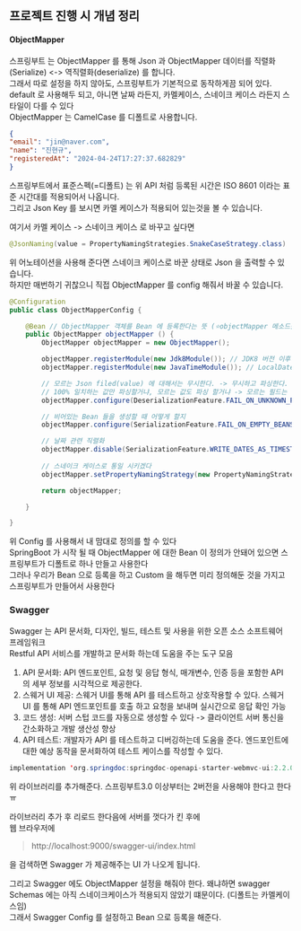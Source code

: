 ## 프로젝트 진행 시 개념 정리

#### ObjectMapper
스프링부트 는 ObjectMapper 를 통해 Json 과 ObjectMapper 데이터를 직렬화(Serialize) <-> 역직렬화(deserialize) 를 합니다. <br>
그래서 따로 설정을 하지 않아도, 스프링부트가 기본적으로 동작하게끔 되어 있다. <br>
default 로 사용해두 되고, 아니면 날짜 라든지, 카멜케이스, 스네이크 케이스 라든지 스타일이 다를 수 있다 <br>
ObjectMapper 는 CamelCase 를 디폴트로 사용합니다. <br>

```json
{
"email": "jin@naver.com",
"name": "진현규",
"registeredAt": "2024-04-24T17:27:37.682829"
}
```

스프링부트에서 표준스펙(=디폴트) 는 위 API 처럼 등록된 시간은 ISO 8601 이라는 표준 시간대를 적용되어서 나옵니다. <br>
그리고 Json Key 를 보시면 카멜 케이스가 적용되어 있는것을 볼 수 있습니다. 

여기서 카멜 케이스 -> 스네이크 케이스 로 바꾸고 싶다면
```java
@JsonNaming(value = PropertyNamingStrategies.SnakeCaseStrategy.class)
```

위 어노테이션을 사용해 준다면 스네이크 케이스로 바꾼 상태로 Json 을 출력할 수 있습니다.<br>
하지만 매번하기 귀찮으니 직접 ObjectMapper 를 config 해줘서 바꿀 수 있습니다.
```java
@Configuration
public class ObjectMapperConfig {

	@Bean // ObjectMapper 객체를 Bean 에 등록한다는 뜻 (⭐️objectMapper 메소드를 등록한다는게 아님️️⭐️)
	public ObjectMapper objectMapper () {
		ObjectMapper objectMapper = new ObjectMapper();

		objectMapper.registerModule(new Jdk8Module()); // JDK8 버전 이후 클래스를 처리하기 위한 코드
		objectMapper.registerModule(new JavaTimeModule()); // LocalDate 로 바꿔준다. (기존은 Date)

		// 모르는 Json filed(value) 에 대해서는 무시한다. -> 무시하고 파싱한다.
		// 100% 일치하는 값만 파싱할거냐, 모르는 값도 파싱 할거냐 -> 모르는 필드는 무시하고 진행한다.
		objectMapper.configure(DeserializationFeature.FAIL_ON_UNKNOWN_PROPERTIES, false);

		// 비어있는 Bean 들을 생성할 때 어떻게 할지
		objectMapper.configure(SerializationFeature.FAIL_ON_EMPTY_BEANS,false);

		// 날짜 관련 직렬화
		objectMapper.disable(SerializationFeature.WRITE_DATES_AS_TIMESTAMPS);
		
		// 스네이크 케이스로 통일 시키겠다
		objectMapper.setPropertyNamingStrategy(new PropertyNamingStrategies.SnakeCaseStrategy());

		return objectMapper;

	}

}
```

위 Config 를 사용해서 내 맘대로 정의를 할 수 있다 <br>
SpringBoot 가 시작 될 때 ObjectMapper 에 대한 Bean 이 정의가 안돼어 있으면 스프링부트가 디폴트로 하나 만들고 사용한다 <br>
그러나 우리가 Bean 으로 등록을 하고 Custom 을 해두면 미리 정의해둔 것을 가지고 스프링부트가 만들어서 사용한다 <br>


### Swagger 
Swagger 는 API 문서화, 디자인, 빌드, 테스트 및 사용을 위한 오픈 소스 소프트웨어 프레임워크 <br>
Restful API 서비스를 개발하고 문서화 하는데 도움을 주는 도구 모음
1) API 문서화: API 엔드포인트, 요청 및 응답 형식, 매개변수, 인증 등을 포함한 API 의 세부 정보를 시각적으로 제공한다.
2) 스웨거 UI 제공: 스웨거 UI를 통해 API 를 테스트하고 상호작용할 수 있다. 스웨거 UI 를 통해 API 엔드포인트를 호출 하고 요청을 보내며 실시간으로 응답 확인 가능
3) 코드 생성: 서버 스텁 코드를 자동으로 생성할 수 있다 -> 클라이언트 서버 통신을 간소화하고 개발 생산성 향상
4) API 테스트: 개발자가 API 를 테스트하고 디버깅하는데 도움을 준다. 엔드포인트에 대한 예상 동작을 문서화하여 테스트 케이스를 작성할 수 있다.

```java
implementation 'org.springdoc:springdoc-openapi-starter-webmvc-ui:2.2.0'
```

위 라이브러리를 추가해준다. 스프링부트3.0 이상부터는 2버전을 사용해야 한다고 한다ㅠ

라이브러리 추가 후 리로드 한다음에 서버를 껏다가 킨 후에 <br>
웹 브라우저에
> http://localhost:9000/swagger-ui/index.html

을 검색하면 Swagger 가 제공해주는 UI 가 나오게 됩니다.<br>

그리고 Swagger 에도 ObjectMapper 설정을 해줘야 한다. 왜냐하면 swagger Schemas 에는 아직 스네이크케이스가 적용되지 않았기 떄문이다. (디폴트는 카멜케이스임) <br>
그래서 Swagger Config 를 설정하고 Bean 으로 등록을 해준다.
```java

```
































































































































